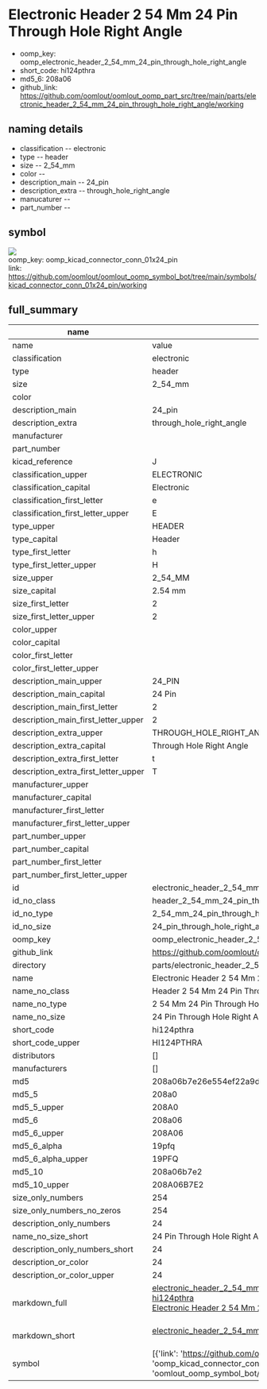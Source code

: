 # Electronic Header 2 54 Mm 24 Pin Through Hole Right Angle

  
* oomp_key: oomp_electronic_header_2_54_mm_24_pin_through_hole_right_angle 
* short_code: hi124pthra
* md5_6: 208a06  
* github_link: https://github.com/oomlout/oomlout_oomp_part_src/tree/main/parts/electronic_header_2_54_mm_24_pin_through_hole_right_angle/working  
## naming details
* classification -- electronic
* type -- header
* size -- 2_54_mm
* color -- 
* description_main -- 24_pin
* description_extra -- through_hole_right_angle
* manucaturer -- 
* part_number -- 



## symbol

![](symbol/{index}}/working/working_600.png)  
oomp_key: oomp_kicad_connector_conn_01x24_pin  
link: https://github.com/oomlout/oomlout_oomp_symbol_bot/tree/main/symbols/kicad_connector_conn_01x24_pin/working  


## full_summary
| name | value | 
| --- | --- | 
| name | value | 
| classification | electronic | 
| type | header | 
| size | 2_54_mm | 
| color |  | 
| description_main | 24_pin | 
| description_extra | through_hole_right_angle | 
| manufacturer |  | 
| part_number |  | 
| kicad_reference | J | 
| classification_upper | ELECTRONIC | 
| classification_capital | Electronic | 
| classification_first_letter | e | 
| classification_first_letter_upper | E | 
| type_upper | HEADER | 
| type_capital | Header | 
| type_first_letter | h | 
| type_first_letter_upper | H | 
| size_upper | 2_54_MM | 
| size_capital | 2.54 mm | 
| size_first_letter | 2 | 
| size_first_letter_upper | 2 | 
| color_upper |  | 
| color_capital |  | 
| color_first_letter |  | 
| color_first_letter_upper |  | 
| description_main_upper | 24_PIN | 
| description_main_capital | 24 Pin | 
| description_main_first_letter | 2 | 
| description_main_first_letter_upper | 2 | 
| description_extra_upper | THROUGH_HOLE_RIGHT_ANGLE | 
| description_extra_capital | Through Hole Right Angle | 
| description_extra_first_letter | t | 
| description_extra_first_letter_upper | T | 
| manufacturer_upper |  | 
| manufacturer_capital |  | 
| manufacturer_first_letter |  | 
| manufacturer_first_letter_upper |  | 
| part_number_upper |  | 
| part_number_capital |  | 
| part_number_first_letter |  | 
| part_number_first_letter_upper |  | 
| id | electronic_header_2_54_mm_24_pin_through_hole_right_angle | 
| id_no_class | header_2_54_mm_24_pin_through_hole_right_angle | 
| id_no_type | 2_54_mm_24_pin_through_hole_right_angle | 
| id_no_size | 24_pin_through_hole_right_angle | 
| oomp_key | oomp_electronic_header_2_54_mm_24_pin_through_hole_right_angle | 
| github_link | https://github.com/oomlout/oomlout_oomp_part_src/tree/main/parts/electronic_header_2_54_mm_24_pin_through_hole_right_angle/working | 
| directory | parts/electronic_header_2_54_mm_24_pin_through_hole_right_angle | 
| name | Electronic Header 2 54 Mm 24 Pin Through Hole Right Angle | 
| name_no_class | Header 2 54 Mm 24 Pin Through Hole Right Angle | 
| name_no_type | 2 54 Mm 24 Pin Through Hole Right Angle | 
| name_no_size | 24 Pin Through Hole Right Angle | 
| short_code | hi124pthra | 
| short_code_upper | HI124PTHRA | 
| distributors | [] | 
| manufacturers | [] | 
| md5 | 208a06b7e26e554ef22a9dc1ca0ec4f4 | 
| md5_5 | 208a0 | 
| md5_5_upper | 208A0 | 
| md5_6 | 208a06 | 
| md5_6_upper | 208A06 | 
| md5_6_alpha | 19pfq | 
| md5_6_alpha_upper | 19PFQ | 
| md5_10 | 208a06b7e2 | 
| md5_10_upper | 208A06B7E2 | 
| size_only_numbers | 254 | 
| size_only_numbers_no_zeros | 254 | 
| description_only_numbers | 24 | 
| name_no_size_short | 24 Pin Through Hole Right Angle | 
| description_only_numbers_short | 24 | 
| description_or_color | 24 | 
| description_or_color_upper | 24 | 
| markdown_full | [electronic_header_2_54_mm_24_pin_through_hole_right_angle](https://github.com/oomlout/oomlout_oomp_part_src/tree/main/parts/electronic_header_2_54_mm_24_pin_through_hole_right_angle/working)<br>[hi124pthra](https://github.com/oomlout/oomlout_oomp_part_src/tree/main/parts/electronic_header_2_54_mm_24_pin_through_hole_right_angle/working)<br>[Electronic Header 2 54 Mm 24 Pin Through Hole Right Angle](https://github.com/oomlout/oomlout_oomp_part_src/tree/main/parts/electronic_header_2_54_mm_24_pin_through_hole_right_angle/working)<br><br> | 
| markdown_short | [electronic_header_2_54_mm_24_pin_through_hole_right_angle](https://github.com/oomlout/oomlout_oomp_part_src/tree/main/parts/electronic_header_2_54_mm_24_pin_through_hole_right_angle/working)<br><br> | 
| symbol | [{'link': 'https://github.com/oomlout/oomlout_oomp_symbol_bot/tree/main/symbols/kicad_connector_conn_01x24_pin', 'oomp_key': 'oomp_kicad_connector_conn_01x24_pin', 'directory': 'oomlout_oomp_symbol_bot/symbols/kicad_connector_conn_01x24_pin//working/working.kicad_sym', 'index': 0}] | 
